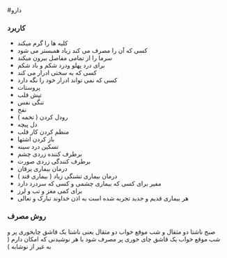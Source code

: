 #دارو

### کاربرد

- کلیه ها را گرم میکند
- کسی که آن را مصرف می کند زیاد همبستر می شود
- سرما را از تمامی مفاصل بیرون میکند
- برای درد پهلو ودرد شکم و باد شکم
- کسی که به سختی ادرار می کند
- کسی که نمی تواند ادرار خود را نگه دارد
- پروستات
- تپش قلب
- تنگی نفس
- نفخ
- رودل کردن ( تخمه )
- دل پیچه
- منظم کردن کار قلب
- باز کردن اشتها
- تسکین درد سینه
- برطرف کننده زردی چشم
- برطرف کنندگی زردی صورت
- درمان بیماری یرقان
- درمان بیماری تشنگی زیاد ( بیماری قند )
- مفیر برای کسی که بیماری چشمی و کسی که سردرد دارد
- برای کمی مغز و تب و لرز
- هر بیماری قدیم و جدید تجربه شده است به اذن خداوند تبارک و تعالی


### روش مصرف

صبح ناشتا دو مثقال و شب موقع خواب دو مثقال
یعنی ناشتا یک قاشق چایخوری پر و شب موقع خواب یک قاشق چای خوری پر مصرف شود
با هر نوشیدنی که امکان دارم
( به غیر از نوشابه )
